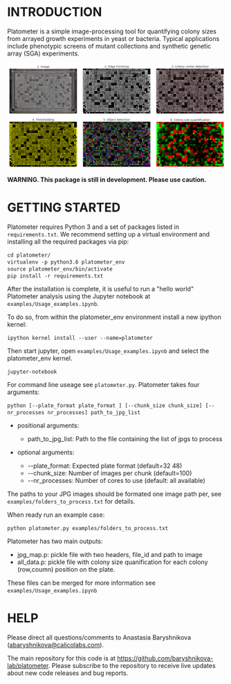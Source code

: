 INTRODUCTION
============

Platometer is a simple image-processing tool for quantifying colony sizes from arrayed growth experiments in yeast or bacteria. Typical applications include phenotypic screens of mutant collections and synthetic genetic array (SGA) experiments.

![Platometer Overview](images/platometer_overview.png)


**WARNING. This package is still in development. Please use caution.**


GETTING STARTED
===============

Platometer requires Python 3 and a set of packages listed in `requirements.txt`. We recommend setting up a virtual environment and installing all the required packages via pip:

```
cd platometer/
virtualenv -p python3.6 platometer_env
source platometer_env/bin/activate
pip install -r requirements.txt
```

After the installation is complete, it is useful to run a "hello world" Platometer analysis using the Jupyter notebook at `examples/Usage_examples.ipynb`. 

To do so, from within the platometer_env environment install a new ipython kernel:

```
ipython kernel install --user --name=platometer
```

Then start jupyter, open `examples/Usage_examples.ipynb` and select the platometer_env kernel.

```
jupyter-notebook
```

For command line useage see `platometer.py`. Platometer takes four arguments:

```
python [--plate_format plate_format ] [--chunk_size chunk_size] [--nr_processes nr_processes] path_to_jpg_list
```
- positional arguments:
  - path_to_jpg_list:      Path to the file containing the list of jpgs to
                        process

- optional arguments:
  - --plate_format:    Expected plate format (default=32 48)
  - --chunk_size:
                        Number of images per chunk (default=100)
  - --nr_processes:
                        Number of cores to use (default: all available)

The paths to your JPG images should be formated one image path per, see `examples/folders_to_process.txt` for details.


When ready run an example case:

```
python platometer.py examples/folders_to_process.txt
```

Platometer has two main outputs: 

- jpg_map.p: pickle file with two headers, file_id and path to image 
- all_data.p: pickle file with colony size quanification for each colony (row,coumn) position on the plate. 

These files can be merged for more information see `examples/Usage_examples.ipynb`

HELP
====

Please direct all questions/comments to Anastasia Baryshnikova (<abaryshnikova@calicolabs.com>).

The main repository for this code is at <https://github.com/baryshnikova-lab/platometer>. Please subscribe to the repository to receive live updates about new code releases and bug reports.
